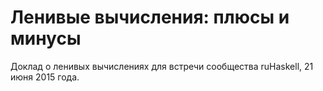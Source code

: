 # Ленивые вычисления: плюсы и минусы

Доклад о ленивых вычислениях для встречи сообщества ruHaskell, 21 июня 2015 года.
